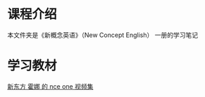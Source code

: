 # 课程介绍

本文件夹是《新概念英语》（New Concept English） 一册的学习笔记

# 学习教材

[新东方 霍娜 的 nce one 视频集](https://www.youtube.com/playlist?list=PLK6q4vrvWZiPA2xoAE_YugAJeBUiYo6Bh)
